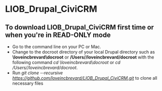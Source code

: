 # LIOB_Drupal_CiviCRM

## To download LIOB_Drupal_CiviCRM first time or when you're in READ-ONLY mode
* Go to the command line on your PC or Mac.
* Change to the docroot directory of your local Drupal directory such as **\loveincbrevard\docroot** or **/Users/<username>/loveincbrevard/docroot** with the following command *cd \loveincbrevard\docroot* or *cd /Users/<username>/loveincbrevard/docroot*.
* Run *git clone --recursive https://github.com/loveincbrevard/LIOB_Drupal_CiviCRM.git* to clone all necessary files

